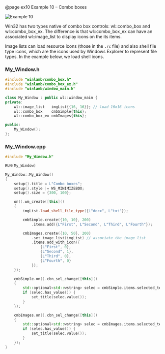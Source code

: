 @page ex10 Example 10 – Combo boxes

![Example 10](ex10.gif)

Win32 has two types native of combo box controls: wl::combo_box and wl::combo_box_ex. The difference is that wl::combo_box_ex can have an associated wl::image_list to display icons on the its items.

Image lists can load resource icons (those in the `.rc` file) and also shell file type icons, which are the icons used by Windows Explorer to represent file types. In the example below, we load shell icons.

### My_Window.h

````cpp
#include "winlamb/combo_box.h"
#include "winlamb/combo_box_ex.h"
#include "winlamb/window_main.h"

class My_Window : public wl::window_main {
private:
	wl::image_list   imgList{{16, 16}}; // load 16x16 icons
	wl::combo_box    cmbSimple{this};
	wl::combo_box_ex cmbImages{this};

public:
	My_Window();
};
````

### My_Window.cpp

````cpp
#include "My_Window.h"

RUN(My_Window)

My_Window::My_Window()
{
	setup().title = L"Combo boxes";
	setup().style |= WS_MINIMIZEBOX;
	setup().size = {300, 100};

	on().wm_create([this]()
	{
		imgList.load_shell_file_type({L"docx", L"txt"});

		cmbSimple.create({10, 10}, 200)
			.items.add({L"First", L"Second", L"Third", L"Fourth"});

		cmbImages.create({10, 50}, 200)
			.set_image_list(imgList) // associate the image list
			.items.add_with_icon({
				{L"First", 0},
				{L"Second", 1},
				{L"Third", 0},
				{L"Fourth", 0}
			});
	});

	cmbSimple.on().cbn_sel_change([this]()
	{
		std::optional<std::wstring> selec = cmbSimple.items.selected_text();
		if (selec.has_value()) {
			set_title(selec.value());
		}
	});

	cmbImages.on().cbn_sel_change([this]()
	{
		std::optional<std::wstring> selec = cmbImages.items.selected_text();
		if (selec.has_value()) {
			set_title(selec.value());
		}
	});
}
````